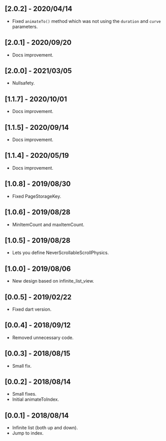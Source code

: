 ## [2.0.2] - 2020/04/14

* Fixed `animateTo()` method which was not using the `duration` and `curve` parameters.

## [2.0.1] - 2020/09/20

* Docs improvement.

## [2.0.0] - 2021/03/05

* Nullsafety.

## [1.1.7] - 2020/10/01

* Docs improvement.

## [1.1.5] - 2020/09/14

* Docs improvement.

## [1.1.4] - 2020/05/19

* Docs improvement.

## [1.0.8] - 2019/08/30

* Fixed PageStorageKey.

## [1.0.6] - 2019/08/28

* MinItemCount and maxItemCount.

## [1.0.5] - 2019/08/28

* Lets you define NeverScrollableScrollPhysics.

## [1.0.0] - 2019/08/06

* New design based on infinite_list_view.

## [0.0.5] - 2019/02/22

* Fixed dart version.

## [0.0.4] - 2018/09/12

* Removed unnecessary code.

## [0.0.3] - 2018/08/15

* Small fix.

## [0.0.2] - 2018/08/14

* Small fixes.
* Initial animateToIndex.

## [0.0.1] - 2018/08/14

* Infinite list (both up and down).
* Jump to index.

